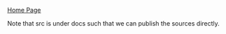 [Home Page](https://webengineering-fhnw.github.io/Kolibri/index.html)

Note that src is under docs such that we can publish the sources directly.
